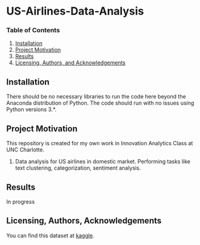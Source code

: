 # US-Airlines-Data-Analysis


 ### Table of Contents

1. [Installation](#installation)
2. [Project Motivation](#motivation)
3. [Results](#results)
4. [Licensing, Authors, and Acknowledgements](#licensing) 



## Installation <a name="installation"></a>

There should be no necessary libraries to run the code here beyond the Anaconda distribution of Python.  The code should run with no issues using Python versions 3.*.

## Project Motivation<a name="motivation"></a>

This repository is created for my own work in Innovation Analytics Class at UNC Charlotte. 

1. Data analysis for US airlines in domestic market. Performing tasks like text clustering, categorization, sentiment analysis.


## Results<a name="results"></a>
In progress


## Licensing, Authors, Acknowledgements<a name="licensing"></a>

You can find this dataset at [kaggle](https://www.kaggle.com/efehandanisman/skytrax-airline-reviews).
<!--Feel free to use the code here as you would like! 
